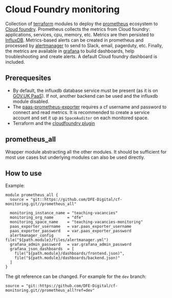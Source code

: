 # Cloud Foundry monitoring

Collection of [terraform](https://www.terraform.io/) modules to deploy the [prometheus](https://prometheus.io/) ecosystem to [Cloud foundry](https://www.cloudfoundry.org/).
Prometheus collects the metrics from Cloud foundry: applications, services, cpu, memory, etc. Metrics are then persisted to [InfluxDB](https://www.influxdata.com/products/influxdb-overview/).
Metrics-based alerts can be created in prometheus and processed by [alertmanager](https://prometheus.io/docs/alerting/) to send to Slack, email, pagerduty, etc.
Finally, the metrics are available in [grafana](https://grafana.com/) to build dashboards, help troubleshooting and create alerts. A default Cloud foundry dashboard is included.

## Prerequesites

- By default, the influxdb database service must be present (as it is on [GOV.UK PaaS](https://www.cloud.service.gov.uk/)). If not, another backend can be used and the influxdb module disabled.
- The [paas-prometheus-exporter](https://github.com/alphagov/paas-prometheus-exporter) requires a cf username and password to connect and read metrics. It is recommended to create a service account
and set it up as `SpaceAuditor` on each monitored space.
- Terraform and the [cloudfoundry plugin](https://registry.terraform.io/providers/cloudfoundry-community/cloudfoundry/latest)

## prometheus_all

Wrapper module abstracting all the other modules. It should be sufficient for most use cases but underlying modules can also be used directly.

## How to use

Example:

```hcl
module prometheus_all {
  source = "git::https://github.com/DFE-Digital/cf-monitoring.git//prometheus_all"

  monitoring_instance_name = "teaching-vacancies"
  monitoring_org_name      = "dfe"
  monitoring_space_name    = "teaching-vacancies-monitoring"
  paas_exporter_username   = var.paas_exporter_username
  paas_exporter_password   = var.paas_exporter_password
  alertmanager_config      = file("${path.module}/files/alertmanager.yml")
  grafana_admin_password   = var.grafana_admin_password
  grafana_json_dashboards  = [
    file("${path.module}/dashboards/frontend.json)",
    file("${path.module}/dashboards/backend.json)"
  ]
}
```

The git reference can be changed. For example for the `dev` branch:
```
source = "git::https://github.com/DFE-Digital/cf-monitoring.git//prometheus_all?ref=dev"
```
